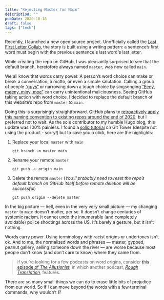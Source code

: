 ```yaml
---
title: "Rejecting Master for Main"
description: ""
pubDate: 2020-10-18
draft: false
tags: ["tech"]
---
```


Recently, I launched a new open source project. Unofficially called the [Last First Letter Collab](https://github.com/ragozzine/last-first-letter-collab), the story is built using a writing pattern: a sentence’s first word must begin with the previous sentence's last word's last letter.

While creating the repo on GitHub, I was pleasantly surprised to see that the default branch, heretofore always named `master`, was now called `main`.

We all know that words carry power. A person’s word choice can make or break a conversation, a motto, or even a simple salutation. Calling a group of people [“guys“](/you-guys) or narrowing down a tough choice by singsonging [“Eeny, meeny, miny, moe”](https://en.wikipedia.org/wiki/Eeny,_meeny,_miny,_moe#American_and_British_versions) can carry unintentional maliciousness. Seeing GitHub taking action with word choice, I decided to replace the default branch of this website’s repo from `master` to `main`.

Doing this is surprisingly straightforward. GitHub plans to [retroactively apply this naming convention to existing repos around the end of 2020](https://github.com/github/renaming), but I preferred not to wait. As the sole contributor to my humble Hugo blog, this update was 100% painless. I found a [solid tutorial](https://www.git-tower.com/learn/git/faq/git-rename-master-to-main/) on Git Tower (despite not using the product - sorry!) but to save you a click, here are the highlights:

1. Replace your local `master` with `main`

    ```git branch -m master main```

2. Rename your remote `master`

    ```git push -u origin main```

3. Delete the remote `master` (_You’ll probably need to reset the repo’s default branch on GitHub itself before remote deletion will be successful_)

    ```git push origin --delete master```

In the big picture — hell, even in the very very small picture — my changing `master` to `main` doesn’t matter, per se. It doesn’t change centuries of systemic racism. It cannot undo the innumerable (and completely avoidable) police shootings across the US. It’s barely a gesture, but it isn’t nothing.

Words carry power. Using terminology with racist origins or undertones isn’t ok. And to me, the normalized words and phrases — master, gypped, peanut gallery, selling someone down the river  — are worse because most people don’t know (and don’t care to know) where they came from.

> If you’re looking for a few podcasts on word origins, consider [this episode of _The Allusionist_](https://www.theallusionist.org/allusionist/ghostwriter), in which another podcast, [_Rough Translation_](https://www.npr.org/2019/04/30/718729150/we-dont-say-that), features.

There are so many small things we can do to erase little bits of prejudice from our world. So if I can move beyond the words with a few terminal commands, why wouldn’t I?
